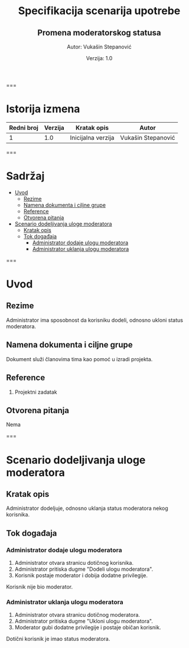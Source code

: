 <header class="first-page center">

# Specifikacija scenarija upotrebe

## Promena moderatorskog statusa

Autor: Vukašin Stepanović

Verzija: 1.0

</header>

===

# Istorija izmena

| Redni broj | Verzija | Kratak opis        | Autor              |
| ---------- | ------- | ------------------ | ------------------ |
| 1          | 1.0     | Inicijalna verzija | Vukašin Stepanović |

===

<main>

# Sadržaj

<div class="toc">

- [Uvod](#uvod)
  - [Rezime](#rezime)
  - [Namena dokumenta i ciljne grupe](#namena-dokumenta-i-ciljne-grupe)
  - [Reference](#reference)
  - [Otvorena pitanja](#otvorena-pitanja)
- [Scenario dodeljivanja uloge moderatora](#scenario-dodeljivanja-uloge-moderatora)
  - [Kratak opis](#kratak-opis)
  - [Tok događaja](#tok-događaja)
    - [Administrator dodaje ulogu moderatora](#administrator-dodaje-ulogu-moderatora)
    - [Administrator uklanja ulogu moderatora](#administrator-uklanja-ulogu-moderatora)

</div>

===

# Uvod

## Rezime

Administrator ima sposobnost da korisniku dodeli, odnosno ukloni status moderatora.

## Namena dokumenta i ciljne grupe

Dokument služi članovima tima kao pomoć u izradi projekta.

## Reference

1. Projektni zadatak

## Otvorena pitanja

Nema

===

# Scenario dodeljivanja uloge moderatora

## Kratak opis

Administrator dodeljuje, odnosno uklanja status moderatora nekog korisnika.

## Tok događaja

### Administrator dodaje ulogu moderatora

1. Administrator otvara stranicu dotičnog korisnika.
2. Administrator pritiska dugme "Dodeli ulogu moderatora".
3. Korisnik postaje moderator i dobija dodatne privilegije.

<div class="condition">Korisnik nije bio moderator.</div>

### Administrator uklanja ulogu moderatora

1. Administrator otvara stranicu dotičnog moderatora.
2. Administrator pritiska dugme "Ukloni ulogu moderatora".
3. Moderator gubi dodatne privilegije i postaje običan korisnik.

<div class="condition">Dotični korisnik je imao status moderatora.</div>

</main>
